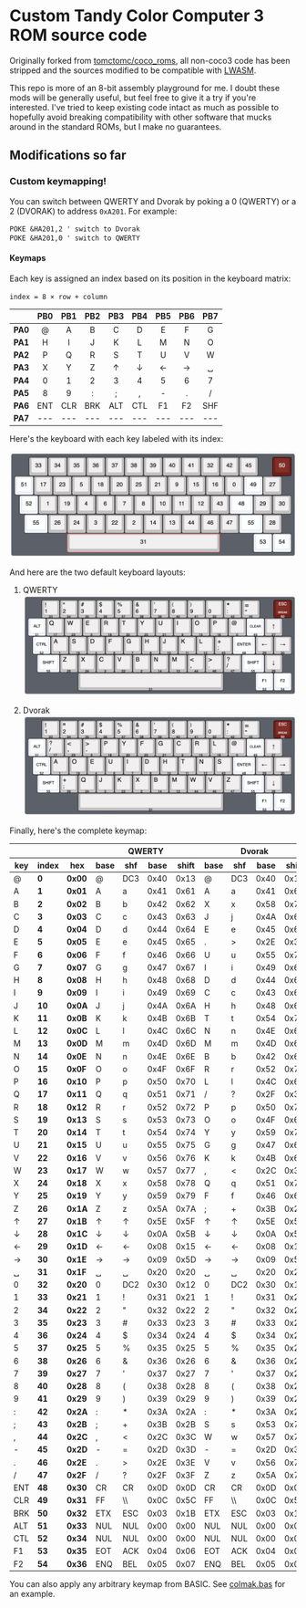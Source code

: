 # Custom Tandy Color Computer 3 ROM source code

Originally forked from [tomctomc/coco_roms](https://github.com/tomctomc/coco_roms), all non-coco3 code has been stripped and the sources modified to be compatible with [LWASM](http://www.lwtools.ca/manual/manual.html#AEN62).

This repo is more of an 8-bit assembly playground for me. I doubt these mods will be generally useful, but feel free to give it a try if you're interested. I've tried to keep existing code intact as much as possible to hopefully avoid breaking compatibility with other software that mucks around in the standard ROMs, but I make no guarantees.

## Modifications so far

### Custom keymapping!

You can switch between QWERTY and Dvorak by poking a 0 (QWERTY) or a 2 (DVORAK) to address `0xA201`. For example:

```text
POKE &HA201,2 ' switch to Dvorak
POKE &HA201,0 ' switch to QWERTY
```

#### Keymaps

Each key is assigned an index based on its position in the keyboard matrix:

`index = 8 × row + column`

|  | **PB0** | **PB1** | **PB2** | **PB3** | **PB4** | **PB5** | **PB6** | **PB7** |
| :--: | :--: | :--: | :--: | :--: | :--: | :--: | :--: | :--: |
| **PA0** | @ | A | B | C | D | E | F | G |
| **PA1** | H | I | J | K | L | M | N | O |
| **PA2** | P | Q | R | S | T | U | V | W |
| **PA3** | X | Y | Z | ↑ | ↓ | ← | → | ␣ |
| **PA4** | 0 | 1 | 2 | 3 | 4 | 5 | 6 | 7 |
| **PA5** | 8 | 9 | : | ; | , | - | . | / |
| **PA6** | ENT | CLR | BRK | ALT | CTL | F1 | F2 | SHF |
| **PA7** | --- | --- | --- | --- | --- | --- | --- | --- | 

Here's the keyboard with each key labeled with its index:

[![Color Computer 3 Keyboard with keys labeled with their indexes](media/keyboard-indexes.png)](http://www.keyboard-layout-editor.com/#/gists/774b47676b845b9e91fb037d498e3cbf)

And here are the two default keyboard layouts:

1. QWERTY
[![Color Computer 3 - Default QWERTY keymap](media/qwerty.png)](http://www.keyboard-layout-editor.com/#/gists/d2e5a8e6329ac28292ea30f57f310c90)

2. Dvorak
[![Color Computer 3 - Default Dvorak keymap](media/dvorak-minimal-change.png)](http://www.keyboard-layout-editor.com/#/gists/2829afc8c7aa43548e0f8554a102ca7d)

Finally, here's the complete keymap:

<table>
  <thead>
    <tr>
      <th></th>
      <th></th>
      <th></th>
      <th colspan="4"><strong>QWERTY</strong></th>
      <th colspan="4"><strong>Dvorak</strong></th>
    </tr>
    <tr>
      <th><strong>key</strong></th>
      <th><strong>index</strong></th>
      <th><strong>hex</strong></th>
      <th><strong>base</strong></th>
      <th><strong>shf</strong></th>
      <th><strong>base</strong></th>
      <th><strong>shift</strong></th>
      <th><strong>base</strong></th>
      <th><strong>shf</strong></th>
      <th><strong>base</strong></th>
      <th><strong>shift</strong></th>
    </tr>
  </thead>
  <tbody>
    <tr>
      <td>@</td>
      <td><strong>0</strong></td>
      <td><strong>0x00</strong></td>
      <td>@</td>
      <td>DC3</td>
      <td>0x40</td>
      <td>0x13</td>
      <td>@</td>
      <td>DC3</td>
      <td>0x40</td>
      <td>0x13</td>
    </tr>
    <tr>
      <td>A</td>
      <td><strong>1</strong></td>
      <td><strong>0x01</strong></td>
      <td>A</td>
      <td>a</td>
      <td>0x41</td>
      <td>0x61</td>
      <td>A</td>
      <td>a</td>
      <td>0x41</td>
      <td>0x61</td>
    </tr>
    <tr>
      <td>B</td>
      <td><strong>2</strong></td>
      <td><strong>0x02</strong></td>
      <td>B</td>
      <td>b</td>
      <td>0x42</td>
      <td>0x62</td>
      <td>X</td>
      <td>x</td>
      <td>0x58</td>
      <td>0x78</td>
    </tr>
    <tr>
      <td>C</td>
      <td><strong>3</strong></td>
      <td><strong>0x03</strong></td>
      <td>C</td>
      <td>c</td>
      <td>0x43</td>
      <td>0x63</td>
      <td>J</td>
      <td>j</td>
      <td>0x4A</td>
      <td>0x6A</td>
    </tr>
    <tr>
      <td>D</td>
      <td><strong>4</strong></td>
      <td><strong>0x04</strong></td>
      <td>D</td>
      <td>d</td>
      <td>0x44</td>
      <td>0x64</td>
      <td>E</td>
      <td>e</td>
      <td>0x45</td>
      <td>0x65</td>
    </tr>
    <tr>
      <td>E</td>
      <td><strong>5</strong></td>
      <td><strong>0x05</strong></td>
      <td>E</td>
      <td>e</td>
      <td>0x45</td>
      <td>0x65</td>
      <td>.</td>
      <td>&gt;</td>
      <td>0x2E</td>
      <td>0x3E</td>
    </tr>
    <tr>
      <td>F</td>
      <td><strong>6</strong></td>
      <td><strong>0x06</strong></td>
      <td>F</td>
      <td>f</td>
      <td>0x46</td>
      <td>0x66</td>
      <td>U</td>
      <td>u</td>
      <td>0x55</td>
      <td>0x75</td>
    </tr>
    <tr>
      <td>G</td>
      <td><strong>7</strong></td>
      <td><strong>0x07</strong></td>
      <td>G</td>
      <td>g</td>
      <td>0x47</td>
      <td>0x67</td>
      <td>I</td>
      <td>i</td>
      <td>0x49</td>
      <td>0x69</td>
    </tr>
    <tr>
      <td>H</td>
      <td><strong>8</strong></td>
      <td><strong>0x08</strong></td>
      <td>H</td>
      <td>h</td>
      <td>0x48</td>
      <td>0x68</td>
      <td>D</td>
      <td>d</td>
      <td>0x44</td>
      <td>0x64</td>
    </tr>
    <tr>
      <td>I</td>
      <td><strong>9</strong></td>
      <td><strong>0x09</strong></td>
      <td>I</td>
      <td>i</td>
      <td>0x49</td>
      <td>0x69</td>
      <td>C</td>
      <td>c</td>
      <td>0x43</td>
      <td>0x63</td>
    </tr>
    <tr>
      <td>J</td>
      <td><strong>10</strong></td>
      <td><strong>0x0A</strong></td>
      <td>J</td>
      <td>j</td>
      <td>0x4A</td>
      <td>0x6A</td>
      <td>H</td>
      <td>h</td>
      <td>0x48</td>
      <td>0x68</td>
    </tr>
    <tr>
      <td>K</td>
      <td><strong>11</strong></td>
      <td><strong>0x0B</strong></td>
      <td>K</td>
      <td>k</td>
      <td>0x4B</td>
      <td>0x6B</td>
      <td>T</td>
      <td>t</td>
      <td>0x54</td>
      <td>0x74</td>
    </tr>
    <tr>
      <td>L</td>
      <td><strong>12</strong></td>
      <td><strong>0x0C</strong></td>
      <td>L</td>
      <td>l</td>
      <td>0x4C</td>
      <td>0x6C</td>
      <td>N</td>
      <td>n</td>
      <td>0x4E</td>
      <td>0x6E</td>
    </tr>
    <tr>
      <td>M</td>
      <td><strong>13</strong></td>
      <td><strong>0x0D</strong></td>
      <td>M</td>
      <td>m</td>
      <td>0x4D</td>
      <td>0x6D</td>
      <td>M</td>
      <td>m</td>
      <td>0x4D</td>
      <td>0x6D</td>
    </tr>
    <tr>
      <td>N</td>
      <td><strong>14</strong></td>
      <td><strong>0x0E</strong></td>
      <td>N</td>
      <td>n</td>
      <td>0x4E</td>
      <td>0x6E</td>
      <td>B</td>
      <td>b</td>
      <td>0x42</td>
      <td>0x62</td>
    </tr>
    <tr>
      <td>O</td>
      <td><strong>15</strong></td>
      <td><strong>0x0F</strong></td>
      <td>O</td>
      <td>o</td>
      <td>0x4F</td>
      <td>0x6F</td>
      <td>R</td>
      <td>r</td>
      <td>0x52</td>
      <td>0x72</td>
    </tr>
    <tr>
      <td>P</td>
      <td><strong>16</strong></td>
      <td><strong>0x10</strong></td>
      <td>P</td>
      <td>p</td>
      <td>0x50</td>
      <td>0x70</td>
      <td>L</td>
      <td>l</td>
      <td>0x4C</td>
      <td>0x6C</td>
    </tr>
    <tr>
      <td>Q</td>
      <td><strong>17</strong></td>
      <td><strong>0x11</strong></td>
      <td>Q</td>
      <td>q</td>
      <td>0x51</td>
      <td>0x71</td>
      <td>/</td>
      <td>?</td>
      <td>0x2F</td>
      <td>0x3F</td>
    </tr>
    <tr>
      <td>R</td>
      <td><strong>18</strong></td>
      <td><strong>0x12</strong></td>
      <td>R</td>
      <td>r</td>
      <td>0x52</td>
      <td>0x72</td>
      <td>P</td>
      <td>p</td>
      <td>0x50</td>
      <td>0x70</td>
    </tr>
    <tr>
      <td>S</td>
      <td><strong>19</strong></td>
      <td><strong>0x13</strong></td>
      <td>S</td>
      <td>s</td>
      <td>0x53</td>
      <td>0x73</td>
      <td>O</td>
      <td>o</td>
      <td>0x4F</td>
      <td>0x6F</td>
    </tr>
    <tr>
      <td>T</td>
      <td><strong>20</strong></td>
      <td><strong>0x14</strong></td>
      <td>T</td>
      <td>t</td>
      <td>0x54</td>
      <td>0x74</td>
      <td>Y</td>
      <td>y</td>
      <td>0x59</td>
      <td>0x79</td>
    </tr>
    <tr>
      <td>U</td>
      <td><strong>21</strong></td>
      <td><strong>0x15</strong></td>
      <td>U</td>
      <td>u</td>
      <td>0x55</td>
      <td>0x75</td>
      <td>G</td>
      <td>g</td>
      <td>0x47</td>
      <td>0x67</td>
    </tr>
    <tr>
      <td>V</td>
      <td><strong>22</strong></td>
      <td><strong>0x16</strong></td>
      <td>V</td>
      <td>v</td>
      <td>0x56</td>
      <td>0x76</td>
      <td>K</td>
      <td>k</td>
      <td>0x4B</td>
      <td>0x6B</td>
    </tr>
    <tr>
      <td>W</td>
      <td><strong>23</strong></td>
      <td><strong>0x17</strong></td>
      <td>W</td>
      <td>w</td>
      <td>0x57</td>
      <td>0x77</td>
      <td>,</td>
      <td>&lt;</td>
      <td>0x2C</td>
      <td>0x3C</td>
    </tr>
    <tr>
      <td>X</td>
      <td><strong>24</strong></td>
      <td><strong>0x18</strong></td>
      <td>X</td>
      <td>x</td>
      <td>0x58</td>
      <td>0x78</td>
      <td>Q</td>
      <td>q</td>
      <td>0x51</td>
      <td>0x71</td>
    </tr>
    <tr>
      <td>Y</td>
      <td><strong>25</strong></td>
      <td><strong>0x19</strong></td>
      <td>Y</td>
      <td>y</td>
      <td>0x59</td>
      <td>0x79</td>
      <td>F</td>
      <td>f</td>
      <td>0x46</td>
      <td>0x66</td>
    </tr>
    <tr>
      <td>Z</td>
      <td><strong>26</strong></td>
      <td><strong>0x1A</strong></td>
      <td>Z</td>
      <td>z</td>
      <td>0x5A</td>
      <td>0x7A</td>
      <td>;</td>
      <td>+</td>
      <td>0x3B</td>
      <td>0x2B</td>
    </tr>
    <tr>
      <td>↑</td>
      <td><strong>27</strong></td>
      <td><strong>0x1B</strong></td>
      <td>↑</td>
      <td>↑</td>
      <td>0x5E</td>
      <td>0x5F</td>
      <td>↑</td>
      <td>↑</td>
      <td>0x5E</td>
      <td>0x5F</td>
    </tr>
    <tr>
      <td>↓</td>
      <td><strong>28</strong></td>
      <td><strong>0x1C</strong></td>
      <td>↓</td>
      <td>↓</td>
      <td>0x0A</td>
      <td>0x5B</td>
      <td>↓</td>
      <td>↓</td>
      <td>0x0A</td>
      <td>0x5B</td>
    </tr>
    <tr>
      <td>←</td>
      <td><strong>29</strong></td>
      <td><strong>0x1D</strong></td>
      <td>←</td>
      <td>←</td>
      <td>0x08</td>
      <td>0x15</td>
      <td>←</td>
      <td>←</td>
      <td>0x08</td>
      <td>0x15</td>
    </tr>
    <tr>
      <td>→</td>
      <td><strong>30</strong></td>
      <td><strong>0x1E</strong></td>
      <td>→</td>
      <td>→</td>
      <td>0x09</td>
      <td>0x5D</td>
      <td>→</td>
      <td>→</td>
      <td>0x09</td>
      <td>0x5D</td>
    </tr>
    <tr>
      <td>␣</td>
      <td><strong>31</strong></td>
      <td><strong>0x1F</strong></td>
      <td>␣</td>
      <td>␣</td>
      <td>0x20</td>
      <td>0x20</td>
      <td>␣</td>
      <td>␣</td>
      <td>0x20</td>
      <td>0x20</td>
    </tr>
    <tr>
      <td>0</td>
      <td><strong>32</strong></td>
      <td><strong>0x20</strong></td>
      <td>0</td>
      <td>DC2</td>
      <td>0x30</td>
      <td>0x12</td>
      <td>0</td>
      <td>DC2</td>
      <td>0x30</td>
      <td>0x12</td>
    </tr>
    <tr>
      <td>1</td>
      <td><strong>33</strong></td>
      <td><strong>0x21</strong></td>
      <td>1</td>
      <td>!</td>
      <td>0x31</td>
      <td>0x21</td>
      <td>1</td>
      <td>!</td>
      <td>0x31</td>
      <td>0x21</td>
    </tr>
    <tr>
      <td>2</td>
      <td><strong>34</strong></td>
      <td><strong>0x22</strong></td>
      <td>2</td>
      <td>"</td>
      <td>0x32</td>
      <td>0x22</td>
      <td>2</td>
      <td>"</td>
      <td>0x32</td>
      <td>0x22</td>
    </tr>
    <tr>
      <td>3</td>
      <td><strong>35</strong></td>
      <td><strong>0x23</strong></td>
      <td>3</td>
      <td>#</td>
      <td>0x33</td>
      <td>0x23</td>
      <td>3</td>
      <td>#</td>
      <td>0x33</td>
      <td>0x23</td>
    </tr>
    <tr>
      <td>4</td>
      <td><strong>36</strong></td>
      <td><strong>0x24</strong></td>
      <td>4</td>
      <td>$</td>
      <td>0x34</td>
      <td>0x24</td>
      <td>4</td>
      <td>$</td>
      <td>0x34</td>
      <td>0x24</td>
    </tr>
    <tr>
      <td>5</td>
      <td><strong>37</strong></td>
      <td><strong>0x25</strong></td>
      <td>5</td>
      <td>%</td>
      <td>0x35</td>
      <td>0x25</td>
      <td>5</td>
      <td>%</td>
      <td>0x35</td>
      <td>0x25</td>
    </tr>
    <tr>
      <td>6</td>
      <td><strong>38</strong></td>
      <td><strong>0x26</strong></td>
      <td>6</td>
      <td>&amp;</td>
      <td>0x36</td>
      <td>0x26</td>
      <td>6</td>
      <td>&amp;</td>
      <td>0x36</td>
      <td>0x26</td>
    </tr>
    <tr>
      <td>7</td>
      <td><strong>39</strong></td>
      <td><strong>0x27</strong></td>
      <td>7</td>
      <td>'</td>
      <td>0x37</td>
      <td>0x27</td>
      <td>7</td>
      <td>'</td>
      <td>0x37</td>
      <td>0x27</td>
    </tr>
    <tr>
      <td>8</td>
      <td><strong>40</strong></td>
      <td><strong>0x28</strong></td>
      <td>8</td>
      <td>(</td>
      <td>0x38</td>
      <td>0x28</td>
      <td>8</td>
      <td>(</td>
      <td>0x38</td>
      <td>0x28</td>
    </tr>
    <tr>
      <td>9</td>
      <td><strong>41</strong></td>
      <td><strong>0x29</strong></td>
      <td>9</td>
      <td>)</td>
      <td>0x39</td>
      <td>0x29</td>
      <td>9</td>
      <td>)</td>
      <td>0x39</td>
      <td>0x29</td>
    </tr>
    <tr>
      <td>:</td>
      <td><strong>42</strong></td>
      <td><strong>0x2A</strong></td>
      <td>:</td>
      <td>*</td>
      <td>0x3A</td>
      <td>0x2A</td>
      <td>:</td>
      <td>*</td>
      <td>0x3A</td>
      <td>0x2A</td>
    </tr>
    <tr>
      <td>;</td>
      <td><strong>43</strong></td>
      <td><strong>0x2B</strong></td>
      <td>;</td>
      <td>+</td>
      <td>0x3B</td>
      <td>0x2B</td>
      <td>S</td>
      <td>s</td>
      <td>0x53</td>
      <td>0x73</td>
    </tr>
    <tr>
      <td>,</td>
      <td><strong>44</strong></td>
      <td><strong>0x2C</strong></td>
      <td>,</td>
      <td>&lt;</td>
      <td>0x2C</td>
      <td>0x3C</td>
      <td>W</td>
      <td>w</td>
      <td>0x57</td>
      <td>0x77</td>
    </tr>
    <tr>
      <td>-</td>
      <td><strong>45</strong></td>
      <td><strong>0x2D</strong></td>
      <td>-</td>
      <td>=</td>
      <td>0x2D</td>
      <td>0x3D</td>
      <td>-</td>
      <td>=</td>
      <td>0x2D</td>
      <td>0x3D</td>
    </tr>
    <tr>
      <td>.</td>
      <td><strong>46</strong></td>
      <td><strong>0x2E</strong></td>
      <td>.</td>
      <td>&gt;</td>
      <td>0x2E</td>
      <td>0x3E</td>
      <td>V</td>
      <td>v</td>
      <td>0x56</td>
      <td>0x76</td>
    </tr>
    <tr>
      <td>/</td>
      <td><strong>47</strong></td>
      <td><strong>0x2F</strong></td>
      <td>/</td>
      <td>?</td>
      <td>0x2F</td>
      <td>0x3F</td>
      <td>Z</td>
      <td>z</td>
      <td>0x5A</td>
      <td>0x7A</td>
    </tr>
    <tr>
      <td>ENT</td>
      <td><strong>48</strong></td>
      <td><strong>0x30</strong></td>
      <td>CR</td>
      <td>CR</td>
      <td>0x0D</td>
      <td>0x0D</td>
      <td>CR</td>
      <td>CR</td>
      <td>0x0D</td>
      <td>0x0D</td>
    </tr>
    <tr>
      <td>CLR</td>
      <td><strong>49</strong></td>
      <td><strong>0x31</strong></td>
      <td>FF</td>
      <td>\\</td>
      <td>0x0C</td>
      <td>0x5C</td>
      <td>FF</td>
      <td>\\</td>
      <td>0x0C</td>
      <td>0x5C</td>
    </tr>
    <tr>
      <td>BRK</td>
      <td><strong>50</strong></td>
      <td><strong>0x32</strong></td>
      <td>ETX</td>
      <td>ESC</td>
      <td>0x03</td>
      <td>0x1B</td>
      <td>ETX</td>
      <td>ESC</td>
      <td>0x03</td>
      <td>0x1B</td>
    </tr>
    <tr>
      <td>ALT</td>
      <td><strong>51</strong></td>
      <td><strong>0x33</strong></td>
      <td>NUL</td>
      <td>NUL</td>
      <td>0x00</td>
      <td>0x00</td>
      <td>NUL</td>
      <td>NUL</td>
      <td>0x00</td>
      <td>0x00</td>
    </tr>
    <tr>
      <td>CTL</td>
      <td><strong>52</strong></td>
      <td><strong>0x34</strong></td>
      <td>NUL</td>
      <td>NUL</td>
      <td>0x00</td>
      <td>0x00</td>
      <td>NUL</td>
      <td>NUL</td>
      <td>0x00</td>
      <td>0x00</td>
    </tr>
    <tr>
      <td>F1</td>
      <td><strong>53</strong></td>
      <td><strong>0x35</strong></td>
      <td>EOT</td>
      <td>ACK</td>
      <td>0x04</td>
      <td>0x06</td>
      <td>EOT</td>
      <td>ACK</td>
      <td>0x04</td>
      <td>0x06</td>
    </tr>
    <tr>
      <td>F2</td>
      <td><strong>54</strong></td>
      <td><strong>0x36</strong></td>
      <td>ENQ</td>
      <td>BEL</td>
      <td>0x05</td>
      <td>0x07</td>
      <td>ENQ</td>
      <td>BEL</td>
      <td>0x05</td>
      <td>0x07</td>
    </tr>
  </tbody>
</table>

You can also apply any arbitrary keymap from BASIC. See [colmak.bas](/colmak.bas) for an example.

